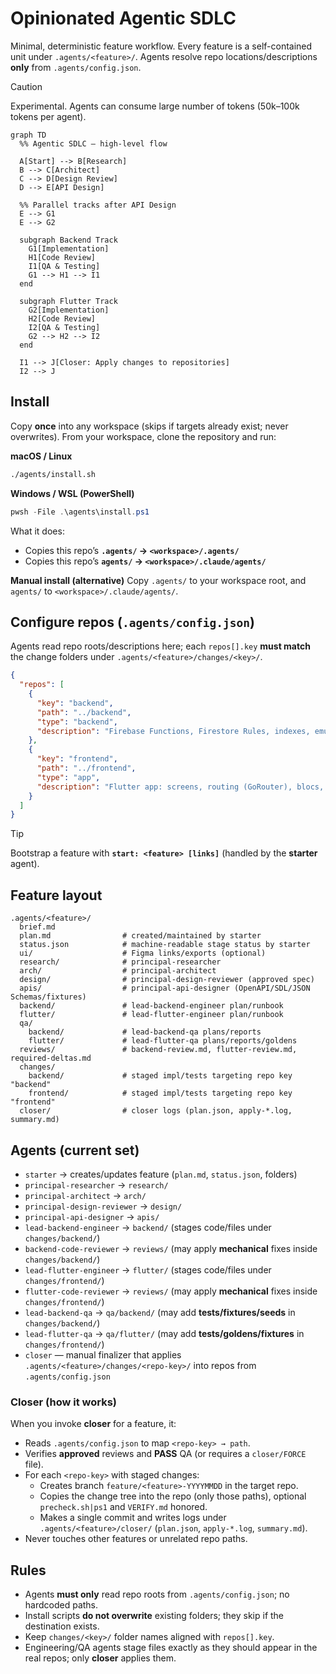 # Opinionated Agentic SDLC

Minimal, deterministic feature workflow. Every feature is a self-contained unit under `.agents/<feature>/`.
Agents resolve repo locations/descriptions **only** from `.agents/config.json`.

> [!CAUTION]
> Experimental. Agents can consume large number of tokens (50k–100k tokens per agent).

```mermaid
graph TD
  %% Agentic SDLC — high-level flow

  A[Start] --> B[Research]
  B --> C[Architect]
  C --> D[Design Review]
  D --> E[API Design]

  %% Parallel tracks after API Design
  E --> G1
  E --> G2

  subgraph Backend Track
    G1[Implementation]
    H1[Code Review]
    I1[QA & Testing]
    G1 --> H1 --> I1
  end

  subgraph Flutter Track
    G2[Implementation]
    H2[Code Review]
    I2[QA & Testing]
    G2 --> H2 --> I2
  end

  I1 --> J[Closer: Apply changes to repositories]
  I2 --> J
```

## Install

Copy **once** into any workspace (skips if targets already exist; never overwrites). From your workspace, clone the repository and run:

**macOS / Linux**

```bash
./agents/install.sh
```

**Windows / WSL (PowerShell)**

```powershell
pwsh -File .\agents\install.ps1
```

What it does:

* Copies this repo’s **`.agents/` → `<workspace>/.agents/`**
* Copies this repo’s **`agents/` → `<workspace>/.claude/agents/`**

**Manual install (alternative)**
Copy `.agents/` to your workspace root, and `agents/` to `<workspace>/.claude/agents/`.

## Configure repos (`.agents/config.json`)

Agents read repo roots/descriptions here; each `repos[].key` **must match** the change folders under `.agents/<feature>/changes/<key>/`.

```json
{
  "repos": [
    {
      "key": "backend",
      "path": "../backend",
      "type": "backend",
      "description": "Firebase Functions, Firestore Rules, indexes, emulators."
    },
    {
      "key": "frontend",
      "path": "../frontend",
      "type": "app",
      "description": "Flutter app: screens, routing (GoRouter), blocs, repos, tests."
    }
  ]
}
```

> [!TIP]
> Bootstrap a feature with **`start: <feature> [links]`** (handled by the **starter** agent).

## Feature layout

```
.agents/<feature>/
  brief.md
  plan.md                # created/maintained by starter
  status.json            # machine-readable stage status by starter
  ui/                    # Figma links/exports (optional)
  research/              # principal-researcher
  arch/                  # principal-architect
  design/                # principal-design-reviewer (approved spec)
  apis/                  # principal-api-designer (OpenAPI/SDL/JSON Schemas/fixtures)
  backend/               # lead-backend-engineer plan/runbook
  flutter/               # lead-flutter-engineer plan/runbook
  qa/
    backend/             # lead-backend-qa plans/reports
    flutter/             # lead-flutter-qa plans/reports/goldens
  reviews/               # backend-review.md, flutter-review.md, required-deltas.md
  changes/
    backend/             # staged impl/tests targeting repo key "backend"
    frontend/            # staged impl/tests targeting repo key "frontend"
  closer/                # closer logs (plan.json, apply-*.log, summary.md)
```

## Agents (current set)

* `starter` → creates/updates feature (`plan.md`, `status.json`, folders)
* `principal-researcher` → `research/`
* `principal-architect` → `arch/`
* `principal-design-reviewer` → `design/`
* `principal-api-designer` → `apis/`
* `lead-backend-engineer` → `backend/` (stages code/files under `changes/backend/`)
* `backend-code-reviewer` → `reviews/` (may apply **mechanical** fixes inside `changes/backend/`)
* `lead-flutter-engineer` → `flutter/` (stages code/files under `changes/frontend/`)
* `flutter-code-reviewer` → `reviews/` (may apply **mechanical** fixes inside `changes/frontend/`)
* `lead-backend-qa` → `qa/backend/` (may add **tests/fixtures/seeds** in `changes/backend/`)
* `lead-flutter-qa` → `qa/flutter/` (may add **tests/goldens/fixtures** in `changes/frontend/`)
* `closer` — manual finalizer that applies `.agents/<feature>/changes/<repo-key>/` into repos from `.agents/config.json`

### Closer (how it works)

When you invoke **closer** for a feature, it:

* Reads `.agents/config.json` to map `<repo-key> → path`.
* Verifies **approved** reviews and **PASS** QA (or requires a `closer/FORCE` file).
* For each `<repo-key>` with staged changes:
  * Creates branch `feature/<feature>-YYYYMMDD` in the target repo.
  * Copies the change tree into the repo (only those paths), optional `precheck.sh|ps1` and `VERIFY.md` honored.
  * Makes a single commit and writes logs under `.agents/<feature>/closer/` (`plan.json`, `apply-*.log`, `summary.md`).
* Never touches other features or unrelated repo paths.

## Rules

* Agents **must only** read repo roots from `.agents/config.json`; no hardcoded paths.
* Install scripts **do not overwrite** existing folders; they skip if the destination exists.
* Keep `changes/<key>/` folder names aligned with `repos[].key`.
* Engineering/QA agents stage files exactly as they should appear in the real repos; only **closer** applies them.
